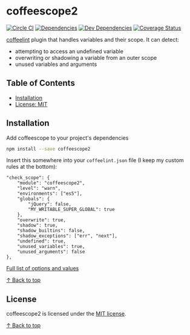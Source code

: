 # coffeescope2

[![Circle CI](https://circleci.com/gh/za-creature/coffeescope/tree/master.svg?style=shield)](https://circleci.com/gh/za-creature/coffeescope/tree/master)
[![Dependencies](https://david-dm.org/za-creature/coffeescope.svg)](https://david-dm.org/za-creature/coffeescope)
[![Dev Dependencies](https://david-dm.org/za-creature/coffeescope/dev-status.svg)](https://david-dm.org/za-creature/coffeescope#info=devDependencies)
[![Coverage Status](https://img.shields.io/coveralls/za-creature/coffeescope.svg)](https://coveralls.io/github/za-creature/coffeescope?branch=master)

[coffeelint](http://www.coffeelint.org/) plugin that handles variables and
their scope. It can detect:

* attempting to access an undefined variable
* overwriting or shadowing a variable from an outer scope
* unused variables and arguments

## Table of Contents

* [Installation](#installation)
* [License: MIT](#license)

## Installation

Add coffeescope to your project's dependencies

```bash
npm install --save coffeescope2
```

Insert this somewhere into your `coffeelint.json` file (I keep my custom rules
at the bottom):

```
"check_scope": {
    "module": "coffeescope2",
    "level": "warn",
    "environments": ["es5"],
    "globals": {
        "jQuery": false,
        "MY_WRITABLE_SUPER_GLOBAL": true
    },
    "overwrite": true,
    "shadow": true,
    "shadow_builtins": false,
    "shadow_exceptions": ["err", "next"],
    "undefined": true,
    "unused_variables": true,
    "unused_arguments": false
},
```

[Full list of options and values](src/index.coffee#L26)

[↑ Back to top](#table-of-contents)

## License

coffeescope2 is licensed under the [MIT license](LICENSE.md).

[↑ Back to top](#table-of-contents)
